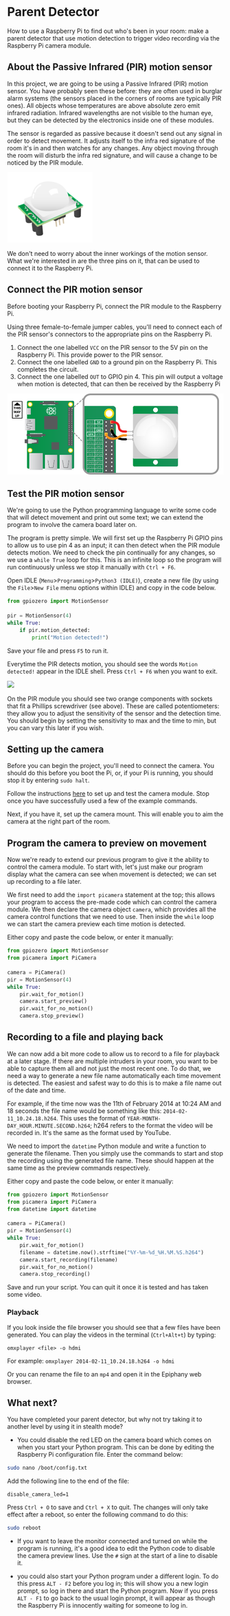 # Parent Detector

How to use a Raspberry Pi to find out who's been in your room: make a parent detector that use motion detection to trigger video recording via the Raspberry Pi camera module.

## About the Passive Infrared (PIR) motion sensor

In this project, we are going to be using a Passive Infrared (PIR) motion sensor. You have probably seen these before: they are often used in burglar alarm systems (the sensors placed in the corners of rooms are typically PIR ones). All objects whose temperatures are above absolute zero emit infrared radiation. Infrared wavelengths are not visible to the human eye, but they can be detected by the electronics inside one of these modules.

The sensor is regarded as passive because it doesn't send out any signal in order to detect movement. It adjusts itself to the infra red signature of the room it's in and then watches for any changes. Any object moving through the room will disturb the infra red signature, and will cause a change to be noticed by the PIR module.

![](images/pir_module.png)

We don't need to worry about the inner workings of the motion sensor. What we're interested in are the three pins on it, that can be used to connect it to the Raspberry Pi.

## Connect the PIR motion sensor

Before booting your Raspberry Pi, connect the PIR module to the Raspberry Pi.

Using three female-to-female jumper cables, you'll need to connect each of the PIR sensor's connectors to the appropriate pins on the Raspberry Pi.

1. Connect the one labelled `VCC` on the PIR sensor to the 5V pin on the Raspberry Pi. This provide power to the PIR sensor.
1. Connect the one labelled `GND` to a ground pin on the Raspberry Pi. This completes the circuit.
1. Connect the one labelled `OUT` to GPIO pin 4. This pin will output a voltage when motion is detected, that can then be received by the Raspberry Pi

![](images/pir_wiring.png)

## Test the PIR motion sensor

We're going to use the Python programming language to write some code that will detect movement and print out some text; we can extend the program to involve the camera board later on. 

The program is pretty simple. We will first set up the Raspberry Pi GPIO pins to allow us to use pin 4 as an input; it can then detect when the PIR module detects motion. We need to check the pin continually for any changes, so we use a `while True` loop for this. This is an infinite loop so the program will run continuously unless we stop it manually with `Ctrl + F6`.

Open IDLE (`Menu`>`Programming`>`Python3 (IDLE)`), create a new file (by using the `File`>`New File` menu options within IDLE) and copy in the code below.

```python
from gpiozero import MotionSensor

pir = MotionSensor(4)
while True:
    if pir.motion_detected:
	    print("Motion detected!")
```

Save your file and press `F5` to run it.

Everytime the PIR detects motion, you should see the words `Motion detected!` appear in the IDLE shell.
Press `Ctrl + F6` when you want to exit.

![](images/pir_potentiometers.png)

On the PIR module you should see two orange components with sockets that fit a Phillips screwdriver (see above). These are called potentiometers: they allow you to adjust the sensitivity of the sensor and the detection time. You should begin by setting the sensitivity to max and the time to min, but you can vary this later if you wish.

## Setting up the camera

Before you can begin the project, you'll need to connect the camera. You should do this before you boot the Pi, or, if your Pi is running, you should stop it by entering `sudo halt`. 

Follow the instructions [here](https://www.raspberrypi.org/help/camera-module-setup/) to set up and test the camera module. Stop once you have successfully used a few of the example commands.

Next, if you have it, set up the camera mount. This will enable you to aim the camera at the right part of the room. 

## Program the camera to preview on movement

Now we're ready to extend our previous program to give it the ability to control the camera module. To start with, let's just make our program display what the camera can see when movement is detected; we can set up recording to a file later.

We first need to add the `import picamera` statement at the top; this allows your program to access the pre-made code which can control the camera module.
We then declare the camera object `camera`, which provides all the camera control functions that we need to use. Then inside the `while` loop we can start the camera preview each time motion is detected.

Either copy and paste the code below, or enter it manually:

```python
from gpiozero import MotionSensor
from picamera import PiCamera

camera = PiCamera()
pir = MotionSensor(4)
while True:
    pir.wait_for_motion()
    camera.start_preview()
	pir.wait_for_no_motion()
	camera.stop_preview()
```


## Recording to a file and playing back

We can now add a bit more code to allow us to record to a file for playback at a later stage. If there are multiple intruders in your room, you want to be able to capture them all and not just the most recent one. To do that, we need a way to generate a new file name automatically each time movement is detected. The easiest and safest way to do this is to make a file name out of the date and time.

For example, if the time now was the 11th of February 2014 at 10:24 AM and 18 seconds the file name would be something like this: `2014-02-11_10.24.18.h264`. This uses the format of `YEAR-MONTH-DAY_HOUR.MINUTE.SECOND.h264`; h264 refers to the format the video will be recorded in. It's the same as the format used by YouTube.

We need to import the `datetime` Python module and write a function to generate the filename. Then you simply use the commands to start and stop the recording using the generated file name. These should happen at the same time as the preview commands respectively.

Either copy and paste the code below, or enter it manually:

```python
from gpiozero import MotionSensor
from picamera import PiCamera
from datetime import datetime

camera = PiCamera()
pir = MotionSensor(4)
while True:
    pir.wait_for_motion()
	filename = datetime.now().strftime("%Y-%m-%d_%H.%M.%S.h264")
    camera.start_recording(filename)
    pir.wait_for_no_motion()
	camera.stop_recording()
```
Save and run your script.
You can quit it once it is tested and has taken some video.

### Playback

If you look inside the file browser you should see that a few files have been generated. You can play the videos in the terminal (`Ctrl+Alt+t`) by typing:

```
omxplayer <file> -o hdmi
```

For example: `omxplayer 2014-02-11_10.24.18.h264 -o hdmi`

Or you can rename the file to an `mp4` and open it in the Epiphany web browser.

## What next? 

You have completed your parent detector, but why not try taking it to another level by using it in stealth mode? 

- You could disable the red LED on the camera board which comes on when you start your Python program. This can be done by editing the Raspberry Pi configuration file. Enter the command below:

```bash
sudo nano /boot/config.txt
```

Add the following line to the end of the file:

```
disable_camera_led=1
```

Press `Ctrl + O` to save and `Ctrl + X` to quit. The changes will only take effect after a reboot, so enter the following command to do this:

```bash
sudo reboot
```

- If you want to leave the monitor connected and turned on while the program is running, it's a good idea to edit the Python code to disable the camera preview lines. Use the `#` sign at the start of a line to disable it.

- you could also start your Python program under a different login. To do this press `ALT - F2` before you log in; this will show you a new login prompt, so log in there and start the Python program. Now if you press `ALT - F1` to go back to the usual login prompt, it will appear as though the Raspberry Pi is innocently waiting for someone to log in.




